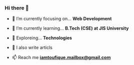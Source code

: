 ### Hi there 👋

- 🔭 I’m currently focusing on... **Web Development**

- 🌱 I’m currently learning... **B.Tech (CSE) at JIS University**

- 🧭 Exploreing... **Technologies**

- 📝 I also write articls

- 📫 Reach me **iamtoufique.mailbox@gmail.com**
